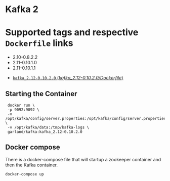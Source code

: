 Kafka 2
===============

# Supported tags and respective `Dockerfile` links

* 2.10-0.8.2.2
* 2.11-0.10.1.0
* 2.11-0.10.1.1
- [`kafka_2.12-0.10.2.0` (*kafka_2.12-0.10.2.0/Dockerfile*)](https://github.com/sekka1/kafkan/blob/kafka_2.12-0.10.2.0/kafka_2.12-0.10.2.0/Dockerfile)

## Starting the Container

     docker run \
     -p 9092:9092 \
     -v /opt/kafka/config/server.properties:/opt/kafka/config/server.properties \
     -v /opt/kafka/data:/tmp/kafka-logs \
     garland/kafka:kafka_2.12-0.10.2.0

## Docker compose
There is a docker-compose file that will startup a zookeeper container and then
the Kafka container.

    docker-compose up
